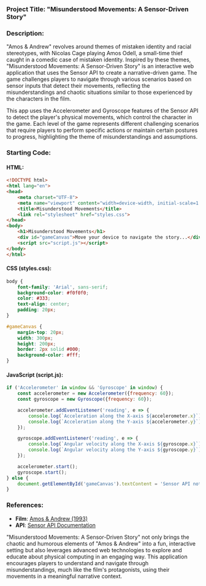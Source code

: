 ### Project Title: **"Misunderstood Movements: A Sensor-Driven Story"**

### Description:
"Amos & Andrew" revolves around themes of mistaken identity and racial stereotypes, with Nicolas Cage playing Amos Odell, a small-time thief caught in a comedic case of mistaken identity. Inspired by these themes, "Misunderstood Movements: A Sensor-Driven Story" is an interactive web application that uses the Sensor API to create a narrative-driven game. The game challenges players to navigate through various scenarios based on sensor inputs that detect their movements, reflecting the misunderstandings and chaotic situations similar to those experienced by the characters in the film.

This app uses the Accelerometer and Gyroscope features of the Sensor API to detect the player's physical movements, which control the character in the game. Each level of the game represents different challenging scenarios that require players to perform specific actions or maintain certain postures to progress, highlighting the theme of misunderstandings and assumptions.

### Starting Code:

#### HTML:
```html
<!DOCTYPE html>
<html lang="en">
<head>
    <meta charset="UTF-8">
    <meta name="viewport" content="width=device-width, initial-scale=1.0">
    <title>Misunderstood Movements</title>
    <link rel="stylesheet" href="styles.css">
</head>
<body>
    <h1>Misunderstood Movements</h1>
    <div id="gameCanvas">Move your device to navigate the story...</div>
    <script src="script.js"></script>
</body>
</html>
```

#### CSS (styles.css):
```css
body {
    font-family: 'Arial', sans-serif;
    background-color: #f0f0f0;
    color: #333;
    text-align: center;
    padding: 20px;
}

#gameCanvas {
    margin-top: 20px;
    width: 300px;
    height: 200px;
    border: 2px solid #000;
    background-color: #fff;
}
```

#### JavaScript (script.js):
```javascript
if ('Accelerometer' in window && 'Gyroscope' in window) {
    const accelerometer = new Accelerometer({frequency: 60});
    const gyroscope = new Gyroscope({frequency: 60});

    accelerometer.addEventListener('reading', e => {
        console.log(`Acceleration along the X-axis ${accelerometer.x}`);
        console.log(`Acceleration along the Y-axis ${accelerometer.y}`);
    });

    gyroscope.addEventListener('reading', e => {
        console.log(`Angular velocity along the X-axis ${gyroscope.x}`);
        console.log(`Angular velocity along the Y-axis ${gyroscope.y}`);
    });

    accelerometer.start();
    gyroscope.start();
} else {
    document.getElementById('gameCanvas').textContent = 'Sensor API not supported on your device.';
}
```

### References:
- **Film**: [Amos & Andrew (1993)](https://en.wikipedia.org/wiki/Amos_%26_Andrew)
- **API**: [Sensor API Documentation](https://developer.mozilla.org/en-US/docs/Web/API/Sensor_APIs)

"Misunderstood Movements: A Sensor-Driven Story" not only brings the chaotic and humorous elements of "Amos & Andrew" into a fun, interactive setting but also leverages advanced web technologies to explore and educate about physical computing in an engaging way. This application encourages players to understand and navigate through misunderstandings, much like the film's protagonists, using their movements in a meaningful narrative context.
